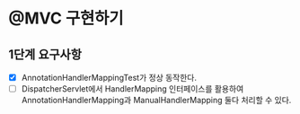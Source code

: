 # @MVC 구현하기
## 1단계 요구사항
- [x] AnnotationHandlerMappingTest가 정상 동작한다. 
- [ ] DispatcherServlet에서 HandlerMapping 인터페이스를 활용하여 AnnotationHandlerMapping과 ManualHandlerMapping 둘다 처리할 수 있다.
